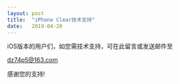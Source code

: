 ```yaml
---
layout: post
title:  "iPhone Clear技术支持"
date:   2019-04-20
---
```


iOS版本的用户们，如您需技术支持，可在此留言或发送邮件至


dz74p5@163.com


感谢您的支持!

